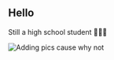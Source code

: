 ## Hello
Still a high school student 🥺🥺🥺

![Adding pics cause why not](https://media.istockphoto.com/id/592031250/photo/milky-way-and-pink-light-at-mountains-night-colorful-landscape.jpg?s=612x612&w=0&k=20&c=MlBuwRU4M-eZda80ONcdV9NbwtyJQrvggug31A6vLJU=)

<!--
**ProPhuMy/ProPhuMy** is a ✨ _special_ ✨ repository because its `README.md` (this file) appears on your GitHub profile.

Here are some ideas to get you started:

- 🔭 I’m currently working on ...
- 🌱 I’m currently learning ...
- 👯 I’m looking to collaborate on ...
- 🤔 I’m looking for help with ...
- 💬 Ask me about ...
- 📫 How to reach me: ...
- 😄 Pronouns: ...
- ⚡ Fun fact: ...
-->
